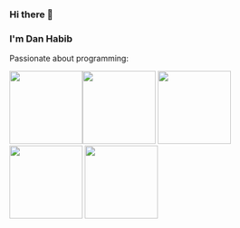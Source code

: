 ### Hi there 👋 
### I'm Dan Habib


Passionate about programming: 

<img src="https://www.ideematic.com/wp-content/uploads/2020/07/flutter_logo.png"
        height="129" width="129"><img src="https://cdn3.iconfinder.com/data/icons/logos-and-brands-adobe/512/267_Python-512.png"
        height="129" width="129">
    <img src="https://encrypted-tbn0.gstatic.com/images?q=tbn:ANd9GcQ43tSVhzopfyKNzmCbHyzKkf9QwuxH146RqtMrm-AubGh-rXh1X55tuegXiHM49--INdA&usqp=CAU"
        height="129" width="129"><img
        src="https://golang.org/lib/godoc/images/go-logo-blue.svg"
        height="129" width="129">
    <img src="https://pbs.twimg.com/media/DzDJ0DRXQAMHaQO.png" height="129" width="129">

